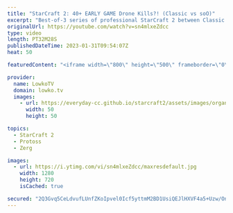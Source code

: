 ```yaml
---
title: "StarCraft 2: 40+ EARLY GAME Drone Kills?! (Classic vs soO)"
excerpt: "Best-of-3 series of professional StarCraft 2 between Classic (Protoss) and soO (Zerg). This series starts off with a somehow unexpected timing attack from the Protoss player as he combines Oracles and Adepts to deal a lot of damage.  Support my work: https://patreon.com/lowkotv Lowko Merch: https://lowko.shop"
originalUrl: https://youtube.com/watch?v=sn4mlxeZdcc
type: video
length: PT32M28S
publishedDateTime: 2023-01-31T09:54:07Z
heat: 50

featuredContent: "<iframe width=\"800\" height=\"500\" frameborder=\"0\" src=\"https://www.youtube.com/embed/sn4mlxeZdcc\" allow=\"accelerometer; autoplay; encrypted-media; gyroscope; picture-in-picture\" allowfullscreen></iframe>"

provider:
  name: LowkoTV
  domain: lowko.tv
  images:
    - url: https://everyday-cc.github.io/starcraft2/assets/images/organizations/lowko.tv-50x50.jpg
      width: 50
      height: 50

topics:
  - StarCraft 2
  - Protoss
  - Zerg

images:
  - url: https://i.ytimg.com/vi/sn4mlxeZdcc/maxresdefault.jpg
    width: 1280
    height: 720
    isCached: true

secured: "2Q3Gvq5CeLdvufLUnfZKoIpvel0Icf5yttmM2BD1UsiQEJlHXVF4a5+Uzw/OntpsdalfsOvCTVYa8ugeu6ldMaBR+8amXwmWBTivFQNytC8J9iWZIc+3GJ0gEnYk8sNpkWNDk7tBhl/5AOTUGPrEAttWwA08nd4OT0vvzBGIr5xS4Bba6S7/kj6B8JcFHIyBrc6uky8IOfmH0QJ+O6B1OT90sh3N1tvBfuAUQ4XEtGhZg9OzN50438FFRJBZq9z7MyGrKu9CFbNR33r5fA+vx6e33L9sQEiQqpJS9BzQW3cgKzbzPwyZugZsGtJeuFo2HsrwyE+iGX3OBHVYKCAhJX2WEDqKctD4UP1oIgBZ9M8RlpAo1HSNXzRM7dSfsQxurtjJyalkoQNitai2cB//s9Al35vGtGMColhkgRGVwgc=;rcfVcwoxb+YWwfQczhh2+A=="
---
```


